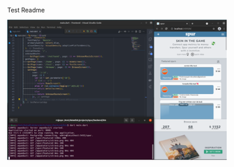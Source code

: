 Test Readme

![alt text](https://github.com/riekusr/spur_public/blob/main/graphics/screenshot.png?raw=true)

